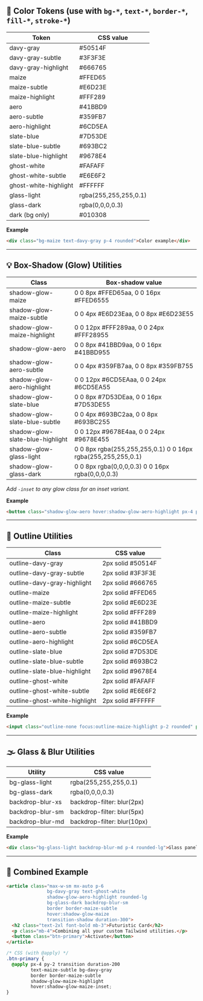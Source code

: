 ## 🎨 Color Tokens (use with `bg-*`, `text-*`, `border-*`, `fill-*`, `stroke-*`)

| Token | CSS value |
|-------|-----------|
| davy-gray | #50514F |
| davy-gray-subtle | #3F3F3E |
| davy-gray-highlight | #666765 |
| maize | #FFED65 |
| maize-subtle | #E6D23E |
| maize-highlight | #FFF289 |
| aero | #41BBD9 |
| aero-subtle | #359FB7 |
| aero-highlight | #6CD5EA |
| slate-blue | #7D53DE |
| slate-blue-subtle | #693BC2 |
| slate-blue-highlight | #9678E4 |
| ghost-white | #FAFAFF |
| ghost-white-subtle | #E6E6F2 |
| ghost-white-highlight | #FFFFFF |
| glass-light | rgba(255,255,255,0.1) |
| glass-dark | rgba(0,0,0,0.3) |
| dark (bg only) | #010308 |

**Example**  
```html
<div class="bg-maize text-davy-gray p-4 rounded">Color example</div>
```

---

## 💡 Box-Shadow (Glow) Utilities

| Class | Box-shadow value |
|-------|-----------------|
| shadow-glow-maize | 0 0 8px #FFED65aa, 0 0 16px #FFED6555 |
| shadow-glow-maize-subtle | 0 0 4px #E6D23Eaa, 0 0 8px #E6D23E55 |
| shadow-glow-maize-highlight | 0 0 12px #FFF289aa, 0 0 24px #FFF28955 |
| shadow-glow-aero | 0 0 8px #41BBD9aa, 0 0 16px #41BBD955 |
| shadow-glow-aero-subtle | 0 0 4px #359FB7aa, 0 0 8px #359FB755 |
| shadow-glow-aero-highlight | 0 0 12px #6CD5EAaa, 0 0 24px #6CD5EA55 |
| shadow-glow-slate-blue | 0 0 8px #7D53DEaa, 0 0 16px #7D53DE55 |
| shadow-glow-slate-blue-subtle | 0 0 4px #693BC2aa, 0 0 8px #693BC255 |
| shadow-glow-slate-blue-highlight | 0 0 12px #9678E4aa, 0 0 24px #9678E455 |
| shadow-glow-glass-light | 0 0 8px rgba(255,255,255,0.1) 0 0 16px rgba(255,255,255,0.1) |
| shadow-glow-glass-dark | 0 0 8px rgba(0,0,0,0.3) 0 0 16px rgba(0,0,0,0.3) |

*Add `-inset` to any glow class for an inset variant.*

**Example**  
```html
<button class="shadow-glow-aero hover:shadow-glow-aero-highlight px-4 py-2 rounded">Glow button</button>
```

---

## 🔲 Outline Utilities

| Class | CSS value |
|-------|-----------|
| outline-davy-gray | 2px solid #50514F |
| outline-davy-gray-subtle | 2px solid #3F3F3E |
| outline-davy-gray-highlight | 2px solid #666765 |
| outline-maize | 2px solid #FFED65 |
| outline-maize-subtle | 2px solid #E6D23E |
| outline-maize-highlight | 2px solid #FFF289 |
| outline-aero | 2px solid #41BBD9 |
| outline-aero-subtle | 2px solid #359FB7 |
| outline-aero-highlight | 2px solid #6CD5EA |
| outline-slate-blue | 2px solid #7D53DE |
| outline-slate-blue-subtle | 2px solid #693BC2 |
| outline-slate-blue-highlight | 2px solid #9678E4 |
| outline-ghost-white | 2px solid #FAFAFF |
| outline-ghost-white-subtle | 2px solid #E6E6F2 |
| outline-ghost-white-highlight | 2px solid #FFFFFF |

**Example**  
```html
<input class="outline-none focus:outline-maize-highlight p-2 rounded" placeholder="Outlined on focus" />
```
---

## 🌫️ Glass & Blur Utilities

| Utility | CSS value |
|---------|-----------|
| bg-glass-light | rgba(255,255,255,0.1) |
| bg-glass-dark | rgba(0,0,0,0.3) |
| backdrop-blur-xs | backdrop-filter: blur(2px) |
| backdrop-blur-sm | backdrop-filter: blur(5px) |
| backdrop-blur-md | backdrop-filter: blur(10px) |

**Example**  
```html
<div class="bg-glass-light backdrop-blur-md p-4 rounded-lg">Glass panel</div>`
```

---

## 🚀 Combined Example
```html
<article class="max-w-sm mx-auto p-6
               bg-davy-gray text-ghost-white
               shadow-glow-aero-highlight rounded-lg
               bg-glass-dark backdrop-blur-sm
               border border-maize-subtle
               hover:shadow-glow-maize
               transition-shadow duration-300">
  <h2 class="text-2xl font-bold mb-3">Futuristic Card</h2>
  <p class="mb-4">Combining all your custom Tailwind utilities.</p>
  <button class="btn-primary">Activate</button>
</article>
```
```css
/* CSS (with @apply) */
.btn-primary {
  @apply px-4 py-2 transition duration-200
         text-maize-subtle bg-davy-gray
         border border-maize-subtle
         shadow-glow-maize-highlight
         hover:shadow-glow-maize-inset;
}
```